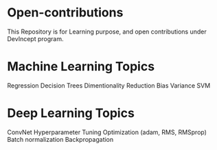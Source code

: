 # Open-contributions
This Repository is for Learning purpose, and open contributions under DevIncept program.

# Machine Learning Topics

Regression
Decision Trees
Dimentionality Reduction
Bias Variance
SVM

# Deep Learning Topics
ConvNet
Hyperparameter Tuning
Optimization (adam, RMS, RMSprop)
Batch normalization
Backpropagation

